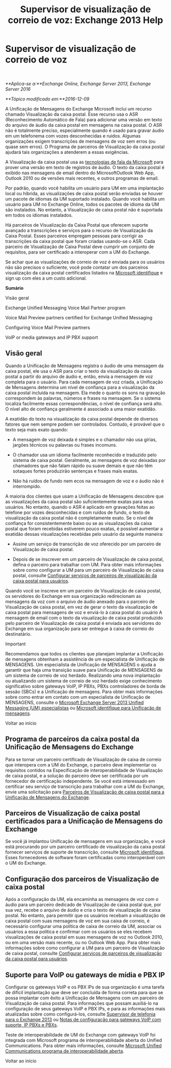 ﻿---
title: 'Supervisor de visualização de correio de voz: Exchange 2013 Help'
TOCTitle: Supervisor de visualização de correio de voz
ms:assetid: 0957dd54-df6d-4b50-9db5-4757f548b899
ms:mtpsurl: https://technet.microsoft.com/pt-br/library/Ee364730(v=EXCHG.150)
ms:contentKeyID: 51407834
ms.date: 05/22/2018
mtps_version: v=EXCHG.150
ms.translationtype: MT
---

# Supervisor de visualização de correio de voz

 

_**Aplica-se a:**Exchange Online, Exchange Server 2013, Exchange Server 2016_

_**Tópico modificado em:**2016-12-09_

A Unificação de Mensagens do Exchange Microsoft inclui um recurso chamado Visualização da caixa postal. Esse recurso usa o ASR (Reconhecimento Automático de Fala) para adicionar uma versão em texto do arquivo de áudio da caixa postal em mensagens na caixa postal. O ASR não é totalmente preciso, especialmente quando é usado para gravar áudio em um telefonema com vozes desconhecidas e ruídos. Algumas organizações exigem transcrições de mensagens de voz sem erros (ou quase sem erros). O Programa de parceiros de Visualização da caixa postal ajudará tais organizações a atenderem a essas exigências.

A Visualização da caixa postal usa as [tecnologias de fala da Microsoft](http://go.microsoft.com/fwlink/p/?linkid=187348) para prover uma versão em texto de registros de áudio. O texto da caixa postal é exibido nas mensagens de email dentro do MicrosoftOutlook Web App, Outlook 2010 ou de versões mais recentes, e outros programas de email.

Por padrão, quando você habilita um usuário para UM em uma implantação local ou híbrida, as visualizações de caixa postal serão enviadas se houver um pacote de idiomas da UM suportado instalado. Quando você habilita um usuário para UM no Exchange Online, todos os pacotes de idioma da UM são instalados. No entanto, a Visualização de caixa postal não é suportada em todos os idiomas instalados.

Há parceiros de Visualização da Caixa Postal que oferecem suporte avançado a transcrições e serviços para o recurso de Visualização da Caixa Postal. Esses parceiros empregam pessoas para corrigir as transcrições da caixa postal que foram criadas usando-se o ASR. Cada parceiro de Visualização de Caixa Postal deve cumprir um conjunto de requisitos, para ser certificado a interoperar com a UM do Exchange.

Se achar que as visualizações de correio de voz é enviada para os usuários não são precisos o suficiente, você pode contatar um dos parceiros visualização da caixa postal certificados listados na [Microsoft identifique](https://go.microsoft.com/fwlink/p/?linkid=281966) e sign up com eles a um custo adicional.

**Sumário**

Visão geral

Exchange Unified Messaging Voice Mail Partner program

Voice Mail Preview partners certified for Exchange Unified Messaging

Configuring Voice Mail Preview partners

VoIP or media gateways and IP PBX support

## Visão geral

Quando a Unificação de Mensagens registra o áudio de uma mensagem da caixa postal, ele usa o ASR para criar o texto da visualização da caixa postal a partir do arquivo de áudio e, então, envia a mensagem de voz completa para o usuário. Para cada mensagem de voz criada, a Unificação de Mensagens determina um nível de confiança para a visualização da caixa postal incluída na mensagem. Ela mede o quanto os sons na gravação correspondem às palavras, números e frases na mensagem. Se o sistema localiza facilmente essas correspondências, o nível de confiança será alto. O nível alto de confiança geralmente é associado a uma maior exatidão.

A exatidão do texto na visualização da caixa postal depende de diversos fatores que nem sempre podem ser controlados. Contudo, é provável que o texto seja mais exato quando:

  - A mensagem de voz deixada é simples e o chamador não usa gírias, jargões técnicos ou palavras ou frases incomuns.

  - O chamador usa um idioma facilmente reconhecido e traduzido pelo sistema de caixa postal. Geralmente, as mensagens de voz deixadas por chamadores que não falam rápido ou suave demais e que não têm sotaques fortes produzirão sentenças e frases mais exatas.

  - Não há ruídos de fundo nem ecos na mensagem de voz e o áudio não é interrompido.

A maioria dos clientes que usam a Unificação de Mensagens descobre que as visualizações da caixa postal são suficientemente exatas para seus usuários. No entanto, quando o ASR é aplicado em gravações feitas ao telefone por vozes desconhecidas e com ruídos de fundo, o texto de visualização da caixa postal não é completamente exato. Se o nível de confiança for consistentemente baixo ou se as visualizações da caixa postal que foram recebidas estiverem pouco exatas, é possível aumentar a exatidão dessas visualizações recebidas pelo usuário da seguinte maneira:

  - Assine um serviço de transcrição de voz oferecido por um parceiro de Visualização de caixa postal.

  - Depois de se inscrever em um parceiro de Visualização de caixa postal, defina o parceiro para trabalhar com UM. Para obter mais informações sobre como configurar a UM para um parceiro de Visualização de caixa postal, consulte [Configurar serviços de parceiros de visualização da caixa postal para usuários](configure-voice-mail-preview-partner-services-for-users-exchange-2013-help.md).

Quando você se inscreve em um parceiro de Visualização de caixa postal, os servidores do Exchange em sua organização redirecionam as mensagens da voz com o arquivo de áudio anexado para o parceiro de Visualização de caixa postal, em vez de gerar o texto da visualização de caixa postal para mensagens de voz e enviá-lo à caixa postal do usuário A mensagem de email com o texto da visualização de caixa postal produzido pelo parceiro de Visualização de caixa postal é enviada aos servidores do Exchange em sua organização para ser entregue à caixa de correio do destinatário.


> [!IMPORTANT]
> Recomendamos que todos os clientes que planejam implantar a Unificação de mensagens obtenham a assistência de um especialista de Unificação de MENSAGENS. Um especialista de Unificação de MENSAGENS o ajuda a garantir que haja uma transição suave para Unificação de MENSAGENS de um sistema de correio de voz herdado. Realizando uma nova implantação ou atualizando um sistema de correio de voz herdado exige conhecimento significativo sobre gateways VoIP, IP PBXs, PBXs controladores de borda de sessão (SBCs) e a Unificação de mensagens. Para obter mais informações sobre como entrar em contato com um especialista de Unificação de MENSAGENS, consulte o <A href="http://go.microsoft.com/fwlink/p/?linkid=262708">Microsoft Exchange Server 2013 Unified Messaging (UM) especialistas</A> ou <A href="https://go.microsoft.com/fwlink/p/?linkid=261951">Microsoft identifique para Unificação de mensagens</A>.



Voltar ao início

## Programa de parceiros da caixa postal da Unificação de Mensagens do Exchange

Para se tornar um parceiro certificado de Visualização de caixa de correio que interopera com a UM do Exchange, o parceiro deve implementar os requisitos contidos na Especificação de interoperabilidade de Visualização de caixa postal, e a solução do parceiro deve ser certificada por um fornecedor de certificação independente. Se você está interessado em certificar seu serviço de transcrição para trabalhar com a UM do Exchange, envie uma solicitação para [Parceiros de Visualização de caixa postal para a Unificação de Mensagens do Exchange](mailto:vmppp@microsoft.com).

## Parceiros de Visualização de caixa postal certificados para a Unificação de Mensagens do Exchange

Se você já implantou Unificação de mensagens em sua organização, e você está procurando por um parceiro certificado de visualização da caixa postal fornecer serviços de suporte de transcrição, consulte [Microsoft identifique](https://go.microsoft.com/fwlink/p/?linkid=281966). Esses fornecedores de software foram certificadas como interoperável com o UM do Exchange.

## Configuração dos parceiros de Visualização de caixa postal

Após a configuração da UM, ela encaminha as mensagens de voz com o áudio para um parceiro dedicado de Visualização de caixa postal que, por sua vez, recebe o arquivo de áudio e cria o texto de visualização de caixa postal. No entanto, para permitir que os usuários recebam a visualização de caixa postal com suas mensagens de voz em sua caixa de correio, é necessário configurar uma política de caixa de correio da UM, associar os usuários a essa política e confirmar com os usuários se eles recebem visualizações de caixa postal em suas mensagens de voz no Outlook 2010, ou em uma versão mais recente, ou no Outlook Web App. Para obter mais informações sobre como configurar a UM para um parceiro de Visualização de caixa postal, consulte [Configurar serviços de parceiros de visualização da caixa postal para usuários](configure-voice-mail-preview-partner-services-for-users-exchange-2013-help.md).

## Suporte para VoIP ou gateways de mídia e PBX IP

Configurar os gateways VoIP e os PBX IPs de sua organização é uma tarefa de difícil implantação que deve ser concluída de forma correta para que se possa implantar com êxito a Unificação de Mensagens com um parceiro de Visualização de caixa postal. Para informações que possam auxiliá-lo na configuração de seus gateways VoIP e PBX IPs, e para as informações mais atualizadas sobre como configurá-los, consulte [Supervisor de telefonia para o Exchange 2013](telephony-advisor-for-exchange-2013-exchange-2013-help.md) ou [Notas de configuração para gateways VoIP com suporte, IP PBXs e PBXs](configuration-notes-for-supported-voip-gateways-ip-pbxs-and-pbxs-exchange-2013-help.md).

Teste de interoperabilidade de UM do Exchange com gateways VoIP foi integrada com Microsoft programa de interoperabilidade aberta do Unified Communications. Para obter mais informações, consulte [Microsoft Unified Communications programa de interoperabilidade aberta](https://go.microsoft.com/fwlink/p/?linkid=132071).

Voltar ao início

